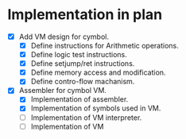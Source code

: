 # Implementation in plan

- [x] Add VM design for cymbol.
    - [x] Define instructions for Arithmetic operations.
    - [x] Define logic test instructions.
    - [x] Define setjump/ret instructions.
    - [x] Define memory access and modification.
    - [x] Define contro-flow machanism.
    
- [x] Assembler for cymbol VM.
    - [x] Implementation of assembler.
    - [x] Implementation of symbols used in VM.
    - [ ] Implementation of VM interpreter. 
    - [ ] Implementation of VM